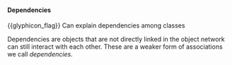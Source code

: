 <div id="title">

#### Dependencies

</div>

<span id="prereqs"></span>

<span id="outcomes">{{glyphicon_flag}} Can explain dependencies among classes</span>

<div id="body">

Dependencies are objects that are not directly linked in the object network can still interact with each other. These are a weaker form of associations we call _dependencies_.

<panel src="../../../uml/classDiagrams/dependencies/what/unit-inElsewhere-asFlat.md#title-and-body" boilerplate header="{{glyphicon_education}} Tools → UML → Class Diagrams → Dependencies" expanded />

<p/>

</div>

<div id="extras">
</div>